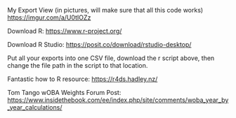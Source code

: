 My Export View (in pictures, will make sure that all this code works) https://imgur.com/a/U0tIOZz

Download R: https://www.r-project.org/

Download R Studio: https://posit.co/download/rstudio-desktop/

Put all your exports into one CSV file, download the r script above, then change the file path in the script to that location.

Fantastic how to R resource: https://r4ds.hadley.nz/

Tom Tango wOBA Weights Forum Post: https://www.insidethebook.com/ee/index.php/site/comments/woba_year_by_year_calculations/
